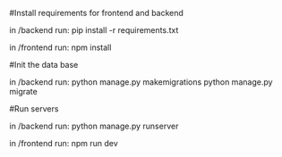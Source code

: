 #Install requirements for frontend and backend

in /backend run:
pip install -r requirements.txt

in /frontend run:
npm install

#Init the data base

in /backend run:
python manage.py makemigrations
python manage.py migrate

#Run servers

in /backend run:
python manage.py runserver

in /frontend run:
npm run dev
